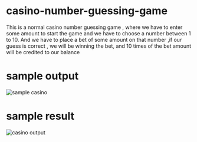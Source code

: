 # casino-number-guessing-game
This is a normal casino number guessing game , where we have to enter some amount to start the game and we have to choose a number between 1 to 10. And we have to place a bet of some amount on that number ,if our guess is correct , we will be winning the bet, and 10 times of the bet amount will be credited to our balance


# sample output
![sample casino](https://user-images.githubusercontent.com/87163784/125416693-6c7adef5-9f2e-41e5-ba17-5dcad40a7f7f.png)
# sample result
![casino output](https://user-images.githubusercontent.com/87163784/125415974-80962742-83e4-49be-aae5-dc0eb0b3e0ad.png)
